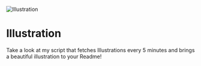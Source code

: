 ![Illustration](https://i.redd.it/iroorhacwvqb1.jpg?width=100&height=100)

# Illustration
Take a look at my script that fetches Illustrations every 5 minutes and brings a beautiful illustration to your Readme!